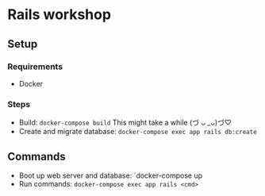 # Rails workshop

## Setup

### Requirements
- Docker

### Steps

- Build: `docker-compose build`
    This might take a while (づ ᴗ _ᴗ)づ♡
- Create and migrate database: `docker-compose exec app rails db:create`

## Commands

- Boot up web server and database: `docker-compose up
- Run commands: `docker-compose exec app rails <cmd>`
